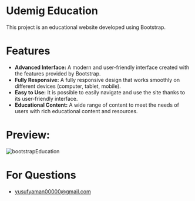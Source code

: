 # Udemig Education


This project is an educational website developed using Bootstrap.


# Features


- **Advanced Interface:** A modern and user-friendly interface created with the features provided by Bootstrap.
- **Fully Responsive:** A fully responsive design that works smoothly on different devices (computer, tablet, mobile).
- **Easy to Use:** It is possible to easily navigate and use the site thanks to its user-friendly interface.
- **Educational Content:** A wide range of content to meet the needs of users with rich educational content and resources.


# Preview:
![bootstrapEducation](https://github.com/yusufyaman07/udemig_education/assets/148998418/d50e39ad-7d5f-435f-bcc8-fc1f70c0041c)

# For Questions
- yusufyaman00000@gmail.com
